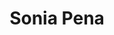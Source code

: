 ---
title: Sonia Pena
type: sposa
marca: Sonia-Pena
logo: /assets/img/abiti-cerimonia/thumb-sonia-pena.jpg
---